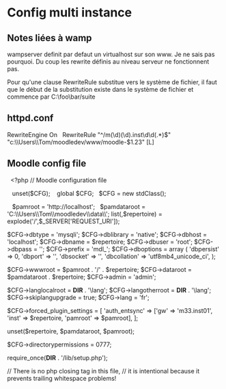 # Config multi instance

## Notes liées à wamp
wampserver definit par defaut un virtualhost sur son www. Je ne sais pas pourquoi.
Du coup les rewrite définis au niveau serveur ne fonctionnent pas.

Pour qu'une clause RewriteRule substitue vers le système de fichier, il faut que le début
de la substitution existe dans le système de fichier et commence par C:\\foo\\bar/suite 

## httpd.conf
RewriteEngine On  
RewriteRule "^/m(\d)(\d)\.inst\d\d(.*)$"  "c:\\Users\\Tom/moodledev/www/moodle-$1.$2$3" [L]


## Moodle config file

    <?php  // Moodle configuration file

    unset($CFG);
    global $CFG;
    $CFG = new stdClass();

    $pamroot = 'http://localhost';
    $pamdataroot = 'C:\\Users\\Tom\\moodledev\\data\\';
list(,$repertoire) = explode('/',$_SERVER['REQUEST_URI']);

$CFG->dbtype    = 'mysqli';
$CFG->dblibrary = 'native';
$CFG->dbhost    = 'localhost';
$CFG->dbname    = $repertoire;
$CFG->dbuser    = 'root';
$CFG->dbpass    = '';
$CFG->prefix    = 'mdl_';
$CFG->dboptions = array (
  'dbpersist' => 0,
  'dbport' => '',
  'dbsocket' => '',
  'dbcollation' => 'utf8mb4_unicode_ci',
);

$CFG->wwwroot   = $pamroot . '/' . $repertoire;
$CFG->dataroot  = $pamdataroot . $repertoire;
$CFG->admin     = 'admin';


$CFG->langlocalroot    = __DIR__ . '\\lang';
$CFG->langotherroot    = __DIR__ . '\\lang';
$CFG->skiplangupgrade  = true;
$CFG->lang = 'fr';

$CFG->forced_plugin_settings = [
    'auth_entsync'  => ['gw' => 'm33.inst01', 'inst' => $repertoire, 'pamroot' => $pamroot],
];


unset($repertoire, $pamdataroot, $pamroot);

$CFG->directorypermissions = 0777;

require_once(__DIR__ . '/lib/setup.php');

// There is no php closing tag in this file,
// it is intentional because it prevents trailing whitespace problems!
